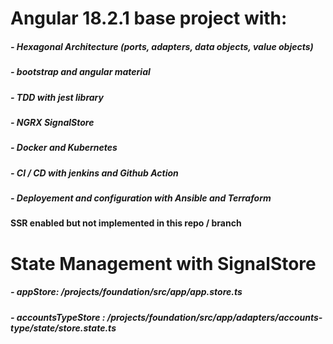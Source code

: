 # Angular 18.2.1 base project with: 
#####    - Hexagonal Architecture (ports, adapters, data objects, value objects)
#####    - bootstrap and angular material
#####    - TDD with jest library
#####    - NGRX SignalStore
#####    - Docker and Kubernetes
#####    - CI / CD with jenkins and Github Action
#####    - Deployement and configuration with Ansible and Terraform

#### SSR enabled but not implemented in this repo / branch

# State Management with SignalStore
#####    - appStore: /projects/foundation/src/app/app.store.ts
#####    - accountsTypeStore : /projects/foundation/src/app/adapters/accounts-type/state/store.state.ts
